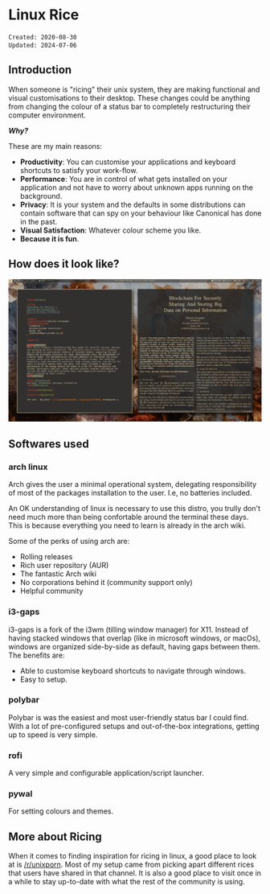 # Linux Rice

```
Created: 2020-08-30
Updated: 2024-07-06
```

## Introduction

When someone is "ricing" their unix system, they are making functional and
visual customisations to their desktop. These changes could be anything from
changing the colour of a status bar to completely restructuring their computer
environment.

_**Why?**_

These are my main reasons:

- **Productivity**: You can customise your applications and keyboard shortcuts
  to satisfy your work-flow.
- **Performance**: You are in control of what gets installed on your
  application and not have to worry about unknown apps running on the
  background.
- **Privacy**: It is your system and the defaults in some distributions
  can contain software that can spy on your behaviour like Canonical has done
  in the past.
- **Visual Satisfaction**: Whatever colour scheme you like.
- **Because it is fun**.

## How does it look like?

![dark_theme](dark_theme.png)

## Softwares used

### arch linux

Arch gives the user a minimal operational system, delegating responsibility of
most of the packages installation to the user. I.e, no batteries included.

An OK understanding of linux is necessary to use this distro, you trully don't
need much more than being confortable around the terminal these days. This is
because everything you need to learn is already in the arch wiki.

Some of the perks of using arch are:

- Rolling releases
- Rich user repository (AUR)
- The fantastic Arch wiki
- No corporations behind it (community support only)
- Helpful community

### i3-gaps

i3-gaps is a fork of the i3wm (tilling window manager) for X11. Instead of
having stacked windows that overlap (like in microsoft windows, or macOs),
windows are organized side-by-side as default, having gaps between them.
The benefits are:

- Able to customise keyboard shortcuts to navigate through windows.
- Easy to setup.

### polybar

Polybar is was the easiest and most user-friendly status bar I could find. With
a lot of pre-configured setups and out-of-the-box integrations, getting up to
speed is very simple.

### rofi

A very simple and configurable application/script launcher.

### pywal

For setting colours and themes.

## More about Ricing

When it comes to finding inspiration for ricing in linux, a good place to look
at is [/r/unixporn](https://www.reddit.com/r/unixporn/). Most of my setup came
from picking apart different rices that users have shared in that channel. It
is also a good place to visit once in a while to stay up-to-date with what the
rest of the community is using.
